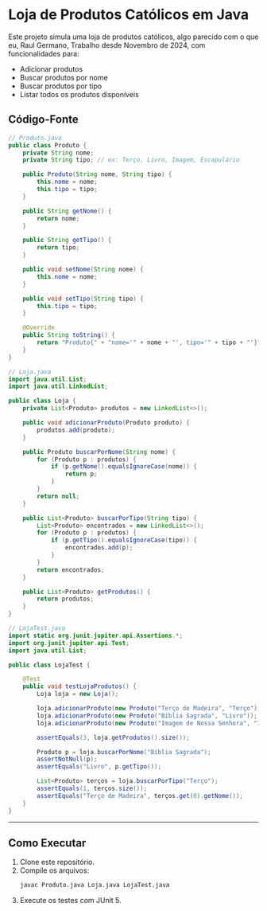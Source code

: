 # Loja de Produtos Católicos em Java

Este projeto simula uma loja de produtos católicos, algo parecido com o que eu, Raul Germano, Trabalho desde Novembro de 2024, com funcionalidades para:

- Adicionar produtos  
- Buscar produtos por nome  
- Buscar produtos por tipo  
- Listar todos os produtos disponíveis  

## Código-Fonte

```java
// Produto.java
public class Produto {
    private String nome;
    private String tipo; // ex: Terço, Livro, Imagem, Escapulário

    public Produto(String nome, String tipo) {
        this.nome = nome;
        this.tipo = tipo;
    }

    public String getNome() {
        return nome;
    }

    public String getTipo() {
        return tipo;
    }

    public void setNome(String nome) {
        this.nome = nome;
    }

    public void setTipo(String tipo) {
        this.tipo = tipo;
    }

    @Override
    public String toString() {
        return "Produto{" + "nome='" + nome + "', tipo='" + tipo + "'}";
    }
}
```

```java
// Loja.java
import java.util.List;
import java.util.LinkedList;

public class Loja {
    private List<Produto> produtos = new LinkedList<>();

    public void adicionarProduto(Produto produto) {
        produtos.add(produto);
    }

    public Produto buscarPorNome(String nome) {
        for (Produto p : produtos) {
            if (p.getNome().equalsIgnoreCase(nome)) {
                return p;
            }
        }
        return null;
    }

    public List<Produto> buscarPorTipo(String tipo) {
        List<Produto> encontrados = new LinkedList<>();
        for (Produto p : produtos) {
            if (p.getTipo().equalsIgnoreCase(tipo)) {
                encontrados.add(p);
            }
        }
        return encontrados;
    }

    public List<Produto> getProdutos() {
        return produtos;
    }
}
```

```java
// LojaTest.java
import static org.junit.jupiter.api.Assertions.*;
import org.junit.jupiter.api.Test;
import java.util.List;

public class LojaTest {

    @Test
    public void testLojaProdutos() {
        Loja loja = new Loja();

        loja.adicionarProduto(new Produto("Terço de Madeira", "Terço"));
        loja.adicionarProduto(new Produto("Bíblia Sagrada", "Livro"));
        loja.adicionarProduto(new Produto("Imagem de Nossa Senhora", "Imagem"));

        assertEquals(3, loja.getProdutos().size());

        Produto p = loja.buscarPorNome("Bíblia Sagrada");
        assertNotNull(p);
        assertEquals("Livro", p.getTipo());

        List<Produto> terços = loja.buscarPorTipo("Terço");
        assertEquals(1, terços.size());
        assertEquals("Terço de Madeira", terços.get(0).getNome());
    }
}
```

---

## Como Executar

1. Clone este repositório.  
2. Compile os arquivos:
   ```bash
   javac Produto.java Loja.java LojaTest.java
   ```
3. Execute os testes com JUnit 5.
